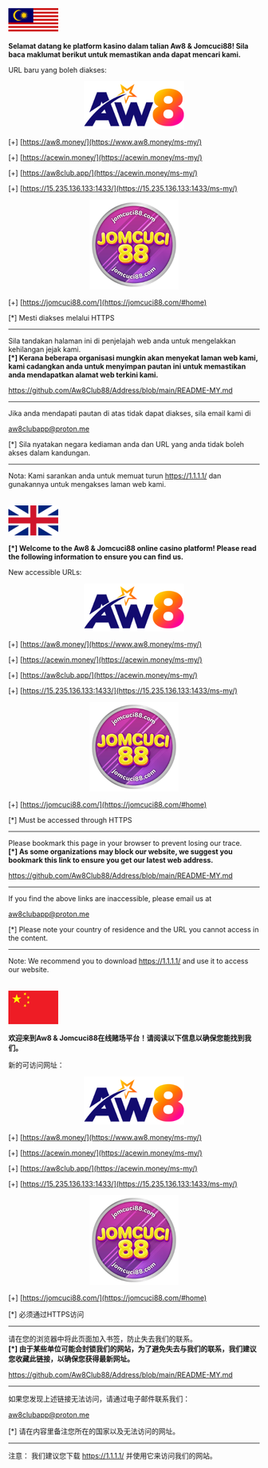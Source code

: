 <img src="https://github.com/Aw8Club88/Address/blob/main/bm.png" alt="BM" width="100">

**Selamat datang ke platform kasino dalam talian Aw8 & Jomcuci88! Sila baca maklumat berikut untuk memastikan anda dapat mencari kami.**<br>

URL baru yang boleh diakses:

<div align="center">
	<img src="https://github.com/Aw8Club88/Address/blob/main/AW8.png" alt="Editor" width="200">
</div>

[+]  [https://aw8.money/](https://www.aw8.money/ms-my/)

[+] [https://acewin.money/](https://acewin.money/ms-my/)

[+] [https://aw8club.app/](https://acewin.money/ms-my/)

[+] [https://15.235.136.133:1433/](https://15.235.136.133:1433/ms-my/)


<div align="center">
	<img src="https://github.com/Aw8Club88/Address/blob/main/jomcuci_logo.png" alt="Editor" width="180">
</div>

[+]  [https://jomcuci88.com/](https://jomcuci88.com/#home)

[*] Mesti diakses melalui HTTPS

------------------------------------------------

Sila tandakan halaman ini di penjelajah web anda untuk mengelakkan kehilangan jejak kami.<br>
**[*] Kerana beberapa organisasi mungkin akan menyekat laman web kami, kami cadangkan anda untuk menyimpan pautan ini untuk memastikan anda mendapatkan alamat web terkini kami.**

https://github.com/Aw8Club88/Address/blob/main/README-MY.md

------------------------------------------------

Jika anda mendapati pautan di atas tidak dapat diakses, sila email kami di

aw8clubapp@proton.me

[*] Sila nyatakan negara kediaman anda dan URL yang anda tidak boleh akses dalam kandungan.

------------------------------------------------

Nota:
Kami sarankan anda untuk memuat turun https://1.1.1.1/ dan gunakannya untuk mengakses laman web kami.
<br><br><br>
<img src="https://github.com/Aw8Club88/Address/blob/main/english.png" alt="EN" width="100">

**[*] Welcome to the Aw8 & Jomcuci88 online casino platform! Please read the following information to ensure you can find us.**<br>

New accessible URLs:

<div align="center">
	<img src="https://github.com/Aw8Club88/Address/blob/main/AW8.png" alt="Editor" width="200">
</div>

[+]  [https://aw8.money/](https://www.aw8.money/ms-my/)

[+] [https://acewin.money/](https://acewin.money/ms-my/)

[+] [https://aw8club.app/](https://acewin.money/ms-my/)

[+] [https://15.235.136.133:1433/](https://15.235.136.133:1433/ms-my/)


<div align="center">
	<img src="https://github.com/Aw8Club88/Address/blob/main/jomcuci_logo.png" alt="Editor" width="180">
</div>

[+]  [https://jomcuci88.com/](https://jomcuci88.com/#home)

[*] Must be accessed through HTTPS

------------------------------------------------

Please bookmark this page in your browser to prevent losing our trace.<br>
**[*] As some organizations may block our website, we suggest you bookmark this link to ensure you get our latest web address.**

https://github.com/Aw8Club88/Address/blob/main/README-MY.md

------------------------------------------------

If you find the above links are inaccessible, please email us at

aw8clubapp@proton.me

[*] Please note your country of residence and the URL you cannot access in the content.

------------------------------------------------

Note:
We recommend you to download https://1.1.1.1/ and use it to access our website.
<br><br><br>
<img src="https://github.com/Aw8Club88/Address/blob/main/chinese.png" alt="EN" width="100">

**欢迎来到Aw8 & Jomcuci88在线赌场平台！请阅读以下信息以确保您能找到我们。**<br>

新的可访问网址：

<div align="center">
	<img src="https://github.com/Aw8Club88/Address/blob/main/AW8.png" alt="Editor" width="200">
</div>

[+]  [https://aw8.money/](https://www.aw8.money/ms-my/)

[+] [https://acewin.money/](https://acewin.money/ms-my/)

[+] [https://aw8club.app/](https://acewin.money/ms-my/)

[+] [https://15.235.136.133:1433/](https://15.235.136.133:1433/ms-my/)


<div align="center">
	<img src="https://github.com/Aw8Club88/Address/blob/main/jomcuci_logo.png" alt="Editor" width="180">
</div>

[+]  [https://jomcuci88.com/](https://jomcuci88.com/#home)

[*] 必须通过HTTPS访问

------------------------------------------------

请在您的浏览器中将此页面加入书签，防止失去我们的联系。<br>
**[*] 由于某些单位可能会封锁我们的网站，为了避免失去与我们的联系，我们建议您收藏此链接，以确保您获得最新网址。**

https://github.com/Aw8Club88/Address/blob/main/README-MY.md

------------------------------------------------

如果您发现上述链接无法访问，请通过电子邮件联系我们：

aw8clubapp@proton.me

[*] 请在内容里备注您所在的国家以及无法访问的网址。

------------------------------------------------

注意：
我们建议您下载 https://1.1.1.1/ 并使用它来访问我们的网站。
